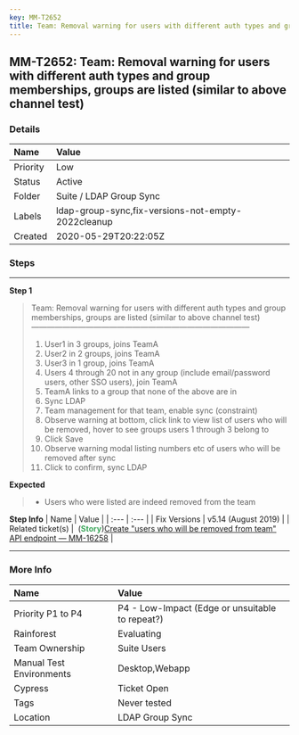 ```yaml
---
key: MM-T2652
title: Team: Removal warning for users with different auth types and group memberships, groups are listed (similar to above channel test)
---
```


## MM-T2652: Team: Removal warning for users with different auth types and group memberships, groups are listed (similar to above channel test)

### Details

| Name     | Value                                              |
| :------- | :------------------------------------------------- |
| Priority | Low                                                |
| Status   | Active                                             |
| Folder   | Suite / LDAP Group Sync                            |
| Labels   | ldap-group-sync,fix-versions-not-empty-2022cleanup |
| Created  | 2020-05-29T20:22:05Z                               |

### Steps

<hr/>

**Step 1**

> <article>Team: Removal warning for users with different auth types and group memberships, groups are listed (similar to above channel test)<br>————————————————————————————<ol><li>User1 in 3 groups, joins TeamA</li><li>User2 in 2 groups, joins TeamA</li><li>User3 in 1 group, joins TeamA</li><li>Users 4 through 20 not in any group (include email/password users, other SSO users), join TeamA</li><li>TeamA links to a group that none of the above are in</li><li>Sync LDAP</li><li>Team management for that team, enable sync (constraint)</li><li>Observe warning at bottom, click link to view list of users who will be removed, hover to see groups users 1 through 3 belong to</li><li>Click Save</li><li>Observe warning modal listing numbers etc of users who will be removed after sync</li><li>Click to confirm, sync LDAP</li></ol></article>

**Expected**

> <article><ul><li>Users who were listed are indeed removed from the team</li></ul></article>

**Step Info**
| Name | Value |
| :--- | :--- |
| Fix Versions | v5.14 (August 2019) |
| Related ticket(s) | &nbsp;(<strong><span style="color: rgb(65, 168, 95);">Story</span></strong>)<a href="https://mattermost.atlassian.net/browse/MM-16258">Create "users who will be removed from team" API endpoint — MM-16258</a> |

<hr/>

### More Info

| Name                     | Value                                           |
| :----------------------- | :---------------------------------------------- |
| Priority P1 to P4        | P4 - Low-Impact (Edge or unsuitable to repeat?) |
| Rainforest               | Evaluating                                      |
| Team Ownership           | Suite Users                                     |
| Manual Test Environments | Desktop,Webapp                                  |
| Cypress                  | Ticket Open                                     |
| Tags                     | Never tested                                    |
| Location                 | LDAP Group Sync                                 |

